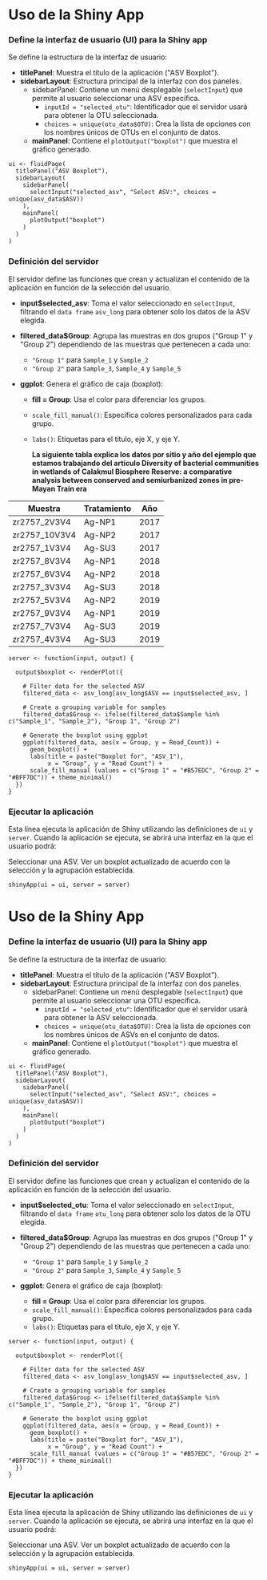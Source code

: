 # Uso de la Shiny App  
### Define la interfaz de usuario (UI) para la Shiny app  
Se define la estructura de la interfaz de usuario:
- **titlePanel**: Muestra el título de la aplicación ("ASV Boxplot").
- **sidebarLayout**: Estructura principal de la interfaz con dos paneles.
  - sidebarPanel: Contiene un menú desplegable (```selectInput```) que permite al usuario seleccionar una ASV específica.
    - ```inputId = "selected_otu"```: Identificador que el servidor usará para obtener la OTU seleccionada.
    - ```choices = unique(otu_data$OTU)```: Crea la lista de opciones con los nombres únicos de OTUs en el conjunto de datos.
  - **mainPanel**: Contiene el ```plotOutput("boxplot")``` que muestra el gráfico generado.
```
ui <- fluidPage(
  titlePanel("ASV Boxplot"),
  sidebarLayout(
    sidebarPanel(
      selectInput("selected_asv", "Select ASV:", choices = unique(asv_data$ASV))
    ),
    mainPanel(
      plotOutput("boxplot")
    )
  )
)
```
### Definición del servidor

El servidor define las funciones que crean y actualizan el contenido de la aplicación en función de la selección del usuario.

- **input$selected_asv**: Toma el valor seleccionado en ```selectInput```, filtrando el ```data frame``` ```asv_long``` para obtener solo los datos de la ASV elegida.

- **filtered_data$Group**: Agrupa las muestras en dos grupos ("Group 1" y "Group 2") dependiendo de las muestras que pertenecen a cada uno:

  - ```"Group 1"``` para ```Sample_1``` y ```Sample_2```
  - ```"Group 2"``` para ```Sample_3```, ```Sample_4``` y ```Sample_5```
- **ggplot**: Genera el gráfico de caja (boxplot):

  - **fill = Group**: Usa el color para diferenciar los grupos. 
  - ```scale_fill_manual()```: Especifica colores personalizados para cada grupo.
  - ```labs()```: Etiquetas para el título, eje X, y eje Y.

    **La siguiente tabla explica los datos por sitio y año del ejemplo que estamos trabajando del artículo Diversity of bacterial communities in wetlands of Calakmul Biosphere Reserve: a comparative analysis between conserved and semiurbanized zones in pre-Mayan Train era**

| Muestra          | Tratamiento | Año |
|------------------|-------------|------|
| zr2757_2V3V4     | Ag-NP1      | 2017 |
| zr2757_10V3V4    | Ag-NP2      | 2017 |
| zr2757_1V3V4     | Ag-SU3      | 2017 |
| zr2757_8V3V4     | Ag-NP1      | 2018 |
| zr2757_6V3V4     | Ag-NP2      | 2018 |
| zr2757_3V3V4     | Ag-SU3      | 2018 |
| zr2757_5V3V4     | Ag-NP2      | 2019 |
| zr2757_9V3V4     | Ag-NP1      | 2019 |
| zr2757_7V3V4     | Ag-SU3      | 2019 |
| zr2757_4V3V4     | Ag-SU3      | 2019 |

    
```
server <- function(input, output) {
  
  output$boxplot <- renderPlot({
    
    # Filter data for the selected ASV
    filtered_data <- asv_long[asv_long$ASV == input$selected_asv, ]
    
    # Create a grouping variable for samples
    filtered_data$Group <- ifelse(filtered_data$Sample %in% c("Sample_1", "Sample_2"), "Group 1", "Group 2")
    
    # Generate the boxplot using ggplot
    ggplot(filtered_data, aes(x = Group, y = Read_Count)) +
      geom_boxplot() +
      labs(title = paste("Boxplot for", "ASV_1"),
           x = "Group", y = "Read Count") +
      scale_fill_manual (values = c("Group 1" = "#B57EDC", "Group 2" = "#BFF7DC")) + theme_minimal()
  })
}
```
### Ejecutar la aplicación

Esta línea ejecuta la aplicación de Shiny utilizando las definiciones de ```ui``` y ```server```. Cuando la aplicación se ejecuta, se abrirá una interfaz en la que el usuario podrá:

Seleccionar una ASV.
Ver un boxplot actualizado de acuerdo con la selección y la agrupación establecida.
```
shinyApp(ui = ui, server = server)
```
# Uso de la Shiny App  
### Define la interfaz de usuario (UI) para la Shiny app  
Se define la estructura de la interfaz de usuario:
- **titlePanel**: Muestra el título de la aplicación ("ASV Boxplot").
- **sidebarLayout**: Estructura principal de la interfaz con dos paneles.
  - sidebarPanel: Contiene un menú desplegable (```selectInput```) que permite al usuario seleccionar una OTU específica.
    - ```inputId = "selected_otu"```: Identificador que el servidor usará para obtener la ASV seleccionada.
    - ```choices = unique(otu_data$OTU)```: Crea la lista de opciones con los nombres únicos de ASVs en el conjunto de datos.
  - **mainPanel**: Contiene el ```plotOutput("boxplot")``` que muestra el gráfico generado.
```
ui <- fluidPage(
  titlePanel("ASV Boxplot"),
  sidebarLayout(
    sidebarPanel(
      selectInput("selected_asv", "Select ASV:", choices = unique(asv_data$ASV))
    ),
    mainPanel(
      plotOutput("boxplot")
    )
  )
)
```
### Definición del servidor

El servidor define las funciones que crean y actualizan el contenido de la aplicación en función de la selección del usuario.

- **input$selected_otu**: Toma el valor seleccionado en ```selectInput```, filtrando el ```data frame``` ```otu_long``` para obtener solo los datos de la OTU elegida.

- **filtered_data$Group**: Agrupa las muestras en dos grupos ("Group 1" y "Group 2") dependiendo de las muestras que pertenecen a cada uno:

  - ```"Group 1"``` para ```Sample_1``` y ```Sample_2```
  - ```"Group 2"``` para ```Sample_3```, ```Sample_4``` y ```Sample_5```
- **ggplot**: Genera el gráfico de caja (boxplot):

  - **fill = Group**: Usa el color para diferenciar los grupos. 
  - ```scale_fill_manual()```: Especifica colores personalizados para cada grupo.
  - ```labs()```: Etiquetas para el título, eje X, y eje Y.
```
server <- function(input, output) {
  
  output$boxplot <- renderPlot({
    
    # Filter data for the selected ASV
    filtered_data <- asv_long[asv_long$ASV == input$selected_asv, ]
    
    # Create a grouping variable for samples
    filtered_data$Group <- ifelse(filtered_data$Sample %in% c("Sample_1", "Sample_2"), "Group 1", "Group 2")
    
    # Generate the boxplot using ggplot
    ggplot(filtered_data, aes(x = Group, y = Read_Count)) +
      geom_boxplot() +
      labs(title = paste("Boxplot for", "ASV_1"),
           x = "Group", y = "Read Count") +
      scale_fill_manual (values = c("Group 1" = "#B57EDC", "Group 2" = "#BFF7DC")) + theme_minimal()
  })
}
```
### Ejecutar la aplicación

Esta línea ejecuta la aplicación de Shiny utilizando las definiciones de ```ui``` y ```server```. Cuando la aplicación se ejecuta, se abrirá una interfaz en la que el usuario podrá:  

Seleccionar una ASV.
Ver un boxplot actualizado de acuerdo con la selección y la agrupación establecida.
```
shinyApp(ui = ui, server = server)
```
